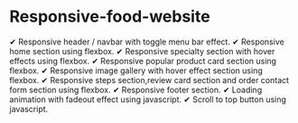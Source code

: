 # Responsive-food-website

✔ Responsive header / navbar with toggle menu bar effect.
✔ Responsive home section using flexbox.
✔ Responsive specialty section with hover effects using flexbox.
✔ Responsive popular product card section using flexbox.
✔ Responsive image gallery with hover effect section using flexbox.
✔ Responsive steps section,review card section and order contact form section using flexbox.
✔ Responsive footer section.
✔ Loading animation with fadeout effect using javascript.
✔ Scroll to top button using javascript.
